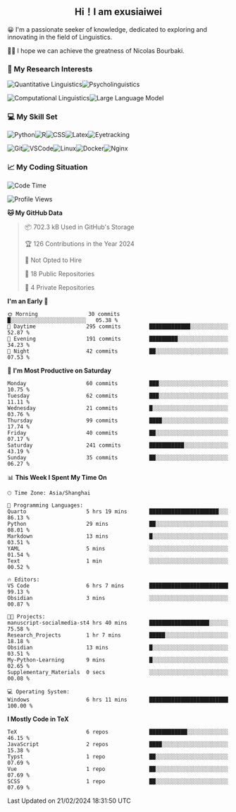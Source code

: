   

## <div align="center">Hi！I am exusiaiwei</div>  

😀 I'm a passionate seeker of knowledge, dedicated to exploring and innovating in the field of Linguistics.

🙋‍♂️ I hope we can achieve the greatness of Nicolas Bourbaki.

### 🔬 My Research Interests  

![Quantitative Linguistics](https://img.shields.io/badge/Quantitative%20Linguistics-%230072CC.svg?&style=for-the-badge&logo=appveyor&logoColor=white)![Psycholinguistics](https://img.shields.io/badge/Psycholinguistics-%2301a3a1.svg?&style=for-the-badge&logo=AWS%20Amplify&logoColor=white)

![Computational Linguistics](https://img.shields.io/badge/Computational%20Linguistics-%231877F2.svg?&style=for-the-badge&logo=Markdown&logoColor=white)![Large Language Model](https://img.shields.io/badge/Large%20Language%20Model-%23F76300.svg?&style=for-the-badge&logo=Android&logoColor=white)

### 💻 My Skill Set

![Python](https://img.shields.io/badge/Python-%2314354C.svg?style=for-the-badge&logo=python&logoColor=white&color=2AB3E3)![R](https://img.shields.io/badge/-R-276DC3?style=for-the-badge&logo=r&logoColor=white)![CSS](https://img.shields.io/badge/-CSS-1572B6?style=for-the-badge&logo=css3&logoColor=white)![Latex](https://img.shields.io/badge/-Latex-008080?style=for-the-badge&logo=latex&logoColor=white)![Eyetracking](https://img.shields.io/badge/Eyetracking-%230078D6?style=for-the-badge&logo=SearXNG&logoColor=#3050FF)

![Git](https://img.shields.io/badge/-Git-F05032?style=for-the-badge&logo=git&logoColor=white)![VSCode](https://img.shields.io/badge/-VSCode-007ACC?style=for-the-badge&logo=visual-studio-code&logoColor=white)![Linux](https://img.shields.io/badge/-Linux-FCC624?style=for-the-badge&logo=linux&logoColor=black)![Docker](https://img.shields.io/badge/-Docker-2496ED?style=for-the-badge&logo=docker&logoColor=white)![Nginx](https://img.shields.io/badge/-Nginx-009639?style=for-the-badge&logo=nginx&logoColor=white)

### 📈 My Coding Situation

<!--START_SECTION:waka-->
![Code Time](http://img.shields.io/badge/Code%20Time-40%20hrs-blue)

![Profile Views](http://img.shields.io/badge/Profile%20Views-0-blue)

**🐱 My GitHub Data** 

> 📦 702.3 kB Used in GitHub's Storage 
 > 
> 🏆 126 Contributions in the Year 2024
 > 
> 🚫 Not Opted to Hire
 > 
> 📜 18 Public Repositories 
 > 
> 🔑 4 Private Repositories 
 > 
**I'm an Early 🐤** 

```text
🌞 Morning                30 commits          █░░░░░░░░░░░░░░░░░░░░░░░░   05.38 % 
🌆 Daytime                295 commits         █████████████░░░░░░░░░░░░   52.87 % 
🌃 Evening                191 commits         █████████░░░░░░░░░░░░░░░░   34.23 % 
🌙 Night                  42 commits          ██░░░░░░░░░░░░░░░░░░░░░░░   07.53 % 
```
📅 **I'm Most Productive on Saturday** 

```text
Monday                   60 commits          ███░░░░░░░░░░░░░░░░░░░░░░   10.75 % 
Tuesday                  62 commits          ███░░░░░░░░░░░░░░░░░░░░░░   11.11 % 
Wednesday                21 commits          █░░░░░░░░░░░░░░░░░░░░░░░░   03.76 % 
Thursday                 99 commits          ████░░░░░░░░░░░░░░░░░░░░░   17.74 % 
Friday                   40 commits          ██░░░░░░░░░░░░░░░░░░░░░░░   07.17 % 
Saturday                 241 commits         ███████████░░░░░░░░░░░░░░   43.19 % 
Sunday                   35 commits          ██░░░░░░░░░░░░░░░░░░░░░░░   06.27 % 
```


📊 **This Week I Spent My Time On** 

```text
🕑︎ Time Zone: Asia/Shanghai

💬 Programming Languages: 
Quarto                   5 hrs 19 mins       ██████████████████████░░░   86.13 % 
Python                   29 mins             ██░░░░░░░░░░░░░░░░░░░░░░░   08.01 % 
Markdown                 13 mins             █░░░░░░░░░░░░░░░░░░░░░░░░   03.51 % 
YAML                     5 mins              ░░░░░░░░░░░░░░░░░░░░░░░░░   01.54 % 
Text                     1 min               ░░░░░░░░░░░░░░░░░░░░░░░░░   00.52 % 

🔥 Editors: 
VS Code                  6 hrs 7 mins        █████████████████████████   99.13 % 
Obsidian                 3 mins              ░░░░░░░░░░░░░░░░░░░░░░░░░   00.87 % 

🐱‍💻 Projects: 
manuscript-socialmedia-st4 hrs 40 mins       ███████████████████░░░░░░   75.58 % 
Research_Projects        1 hr 7 mins         █████░░░░░░░░░░░░░░░░░░░░   18.18 % 
Obsidian                 13 mins             █░░░░░░░░░░░░░░░░░░░░░░░░   03.51 % 
My-Python-Learning       9 mins              █░░░░░░░░░░░░░░░░░░░░░░░░   02.65 % 
Supplementary_Materials  0 secs              ░░░░░░░░░░░░░░░░░░░░░░░░░   00.08 % 

💻 Operating System: 
Windows                  6 hrs 11 mins       █████████████████████████   100.00 % 
```

**I Mostly Code in TeX** 

```text
TeX                      6 repos             ████████████░░░░░░░░░░░░░   46.15 % 
JavaScript               2 repos             ████░░░░░░░░░░░░░░░░░░░░░   15.38 % 
Typst                    1 repo              ██░░░░░░░░░░░░░░░░░░░░░░░   07.69 % 
Vue                      1 repo              ██░░░░░░░░░░░░░░░░░░░░░░░   07.69 % 
SCSS                     1 repo              ██░░░░░░░░░░░░░░░░░░░░░░░   07.69 % 
```




 Last Updated on 21/02/2024 18:31:50 UTC
<!--END_SECTION:waka-->
